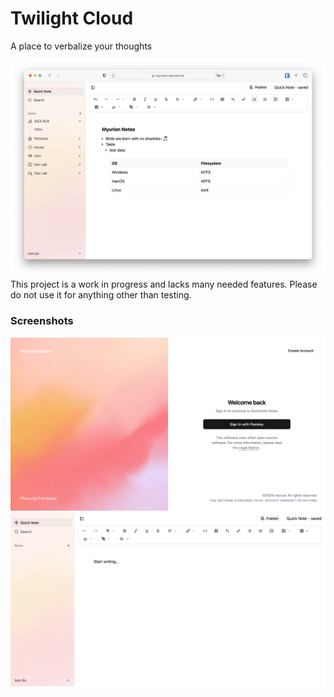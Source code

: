 # Twilight Cloud
A place to verbalize your thoughts

<img src="./docs/assets/Screenshot3.png">  
This project is a work in progress and lacks many needed features. Please do not use it for anything other than testing.


### Screenshots
<img src="./docs/assets/Screenshot1.png">
<img src="./docs/assets/Screenshot2.png">

